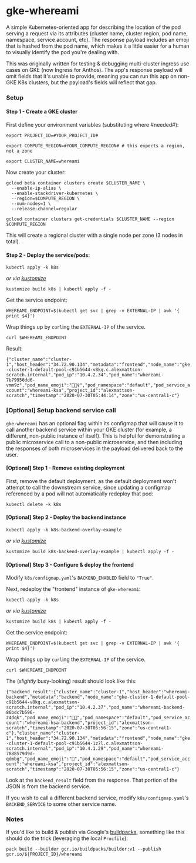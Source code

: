 # gke-whereami

A simple Kubernetes-oriented app for describing the location of the pod serving a request via its attributes (cluster name, cluster region, pod name, namespace, service account, etc). The response payload includes an emoji that is hashed from the pod name, which makes it a little easier for a human to visually identify the pod you're dealing with.

This was originally written for testing & debugging multi-cluster ingress use cases on GKE (now Ingress for Anthos). The app's response payload will omit fields that it's unable to provide, meaning you can run this app on non-GKE K8s clusters, but the payload's fields will reflect that gap.

### Setup

#### Step 1 - Create a GKE cluster 

First define your environment variables (substituting where #needed#):

```
export PROJECT_ID=#YOUR_PROJECT_ID#

export COMPUTE_REGION=#YOUR_COMPUTE_REGION# # this expects a region, not a zone

export CLUSTER_NAME=whereami
```

Now create your cluster:

```
gcloud beta container clusters create $CLUSTER_NAME \
  --enable-ip-alias \
  --enable-stackdriver-kubernetes \
  --region=$COMPUTE_REGION \
  --num-nodes=1 \
  --release-channel=regular

gcloud container clusters get-credentials $CLUSTER_NAME --region $COMPUTE_REGION
```

This will create a regional cluster with a single node per zone (3 nodes in total). 

#### Step 2 - Deploy the service/pods:

```kubectl apply -k k8s```

*or via [kustomize](https://kustomize.io/)*

```kustomize build k8s | kubectl apply -f -```

Get the service endpoint:
```
WHEREAMI_ENDPOINT=$(kubectl get svc | grep -v EXTERNAL-IP | awk '{ print $4}')
```

Wrap things up by `curl`ing the `EXTERNAL-IP` of the service. 

```curl $WHEREAMI_ENDPOINT```

Result:

```{"cluster_name":"cluster-1","host_header":"34.72.90.134","metadata":"frontend","node_name":"gke-cluster-1-default-pool-c91b5644-v8kg.c.alexmattson-scratch.internal","pod_ip":"10.4.2.34","pod_name":"whereami-7b79956dd6-vmm9z","pod_name_emoji":"🧚🏼‍♀️","pod_namespace":"default","pod_service_account":"whereami-ksa","project_id":"alexmattson-scratch","timestamp":"2020-07-30T05:44:14","zone":"us-central1-c"}```

### [Optional] Setup backend service call

`gke-whereami` has an optional flag within its configmap that will cause it to call another backend service within your GKE cluster (for example, a different, non-public instance of itself). This is helpful for demonstrating a public microservice call to a non-public microservice, and then including the responses of both microservices in the payload delivered back to the user.

#### [Optional] Step 1 - Remove existing deployment 

First, remove the default deployment, as the default deployment won't attempt to call the downstream service, since updating a configmap referenced by a pod will not automatically redeploy that pod:

```kubectl delete -k k8s```

#### [Optional] Step 2 - Deploy the backend instance

```kubectl apply -k k8s-backend-overlay-example```

*or via [kustomize](https://kustomize.io/)*

```kustomize build k8s-backend-overlay-example | kubectl apply -f -```

#### [Optional] Step 3 - Configure & deploy the frontend

Modify `k8s/configmap.yaml`'s `BACKEND_ENABLED` field to `"True"`.

Next, redeploy the "frontend" instance of `gke-whereami`:

```kubectl apply -k k8s```

*or via [kustomize](https://kustomize.io/)*

```kustomize build k8s | kubectl apply -f -```

Get the service endpoint:
```
WHEREAMI_ENDPOINT=$(kubectl get svc | grep -v EXTERNAL-IP | awk '{ print $4}')
```

Wrap things up by `curl`ing the `EXTERNAL-IP` of the service. 

```curl $WHEREAMI_ENDPOINT```

The (*slightly* busy-looking) result should look like this:

```{"backend_result":{"cluster_name":"cluster-1","host_header":"whereami-backend","metadata":"backend","node_name":"gke-cluster-1-default-pool-c91b5644-v8kg.c.alexmattson-scratch.internal","pod_ip":"10.4.2.37","pod_name":"whereami-backend-86bdc7b596-z4dqk","pod_name_emoji":"💪🏾","pod_namespace":"default","pod_service_account":"whereami-ksa-backend","project_id":"alexmattson-scratch","timestamp":"2020-07-30T05:56:15","zone":"us-central1-c"},"cluster_name":"cluster-1","host_header":"34.72.90.134","metadata":"frontend","node_name":"gke-cluster-1-default-pool-c91b5644-1z7l.c.alexmattson-scratch.internal","pod_ip":"10.4.1.29","pod_name":"whereami-7888579d9d-qdmbg","pod_name_emoji":"🧜","pod_namespace":"default","pod_service_account":"whereami-ksa","project_id":"alexmattson-scratch","timestamp":"2020-07-30T05:56:15","zone":"us-central1-c"}```

Look at the `backend_result` field from the response. That portion of the JSON is from the backend service.

If you wish to call a different backend service, modify `k8s/configmap.yaml`'s `BACKEND_SERVICE` to some other service name. 


### Notes

If you'd like to build & publish via Google's [buildpacks](https://github.com/GoogleCloudPlatform/buildpacks), something like this should do the trick (leveraging the local `Procfile`):

```pack build --builder gcr.io/buildpacks/builder:v1 --publish gcr.io/${PROJECT_ID}/whereami```

